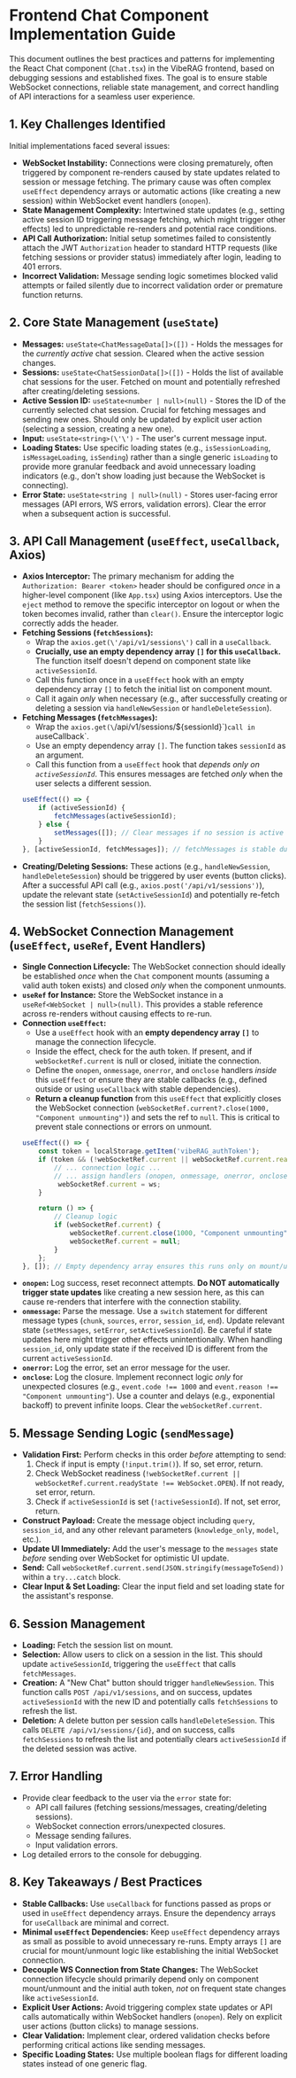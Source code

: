 # Frontend Chat Component Implementation Guide

This document outlines the best practices and patterns for implementing the React Chat component (`Chat.tsx`) in the VibeRAG frontend, based on debugging sessions and established fixes. The goal is to ensure stable WebSocket connections, reliable state management, and correct handling of API interactions for a seamless user experience.

## 1. Key Challenges Identified

Initial implementations faced several issues:

*   **WebSocket Instability:** Connections were closing prematurely, often triggered by component re-renders caused by state updates related to session or message fetching. The primary cause was often complex `useEffect` dependency arrays or automatic actions (like creating a new session) within WebSocket event handlers (`onopen`).
*   **State Management Complexity:** Intertwined state updates (e.g., setting active session ID triggering message fetching, which might trigger other effects) led to unpredictable re-renders and potential race conditions.
*   **API Call Authorization:** Initial setup sometimes failed to consistently attach the JWT `Authorization` header to standard HTTP requests (like fetching sessions or provider status) immediately after login, leading to 401 errors.
*   **Incorrect Validation:** Message sending logic sometimes blocked valid attempts or failed silently due to incorrect validation order or premature function returns.

## 2. Core State Management (`useState`)

*   **Messages:** `useState<ChatMessageData[]>([])` - Holds the messages for the *currently active* chat session. Cleared when the active session changes.
*   **Sessions:** `useState<ChatSessionData[]>([])` - Holds the list of available chat sessions for the user. Fetched on mount and potentially refreshed after creating/deleting sessions.
*   **Active Session ID:** `useState<number | null>(null)` - Stores the ID of the currently selected chat session. Crucial for fetching messages and sending new ones. Should only be updated by explicit user action (selecting a session, creating a new one).
*   **Input:** `useState<string>(\'\')` - The user's current message input.
*   **Loading States:** Use specific loading states (e.g., `isSessionLoading`, `isMessageLoading`, `isSending`) rather than a single generic `isLoading` to provide more granular feedback and avoid unnecessary loading indicators (e.g., don't show loading just because the WebSocket is connecting).
*   **Error State:** `useState<string | null>(null)` - Stores user-facing error messages (API errors, WS errors, validation errors). Clear the error when a subsequent action is successful.

## 3. API Call Management (`useEffect`, `useCallback`, Axios)

*   **Axios Interceptor:** The primary mechanism for adding the `Authorization: Bearer <token>` header should be configured *once* in a higher-level component (like `App.tsx`) using Axios interceptors. Use the `eject` method to remove the specific interceptor on logout or when the token becomes invalid, rather than `clear()`. Ensure the interceptor logic correctly adds the header.
*   **Fetching Sessions (`fetchSessions`):**
    *   Wrap the `axios.get(\'/api/v1/sessions\')` call in a `useCallback`.
    *   **Crucially, use an empty dependency array `[]` for this `useCallback`.** The function itself doesn't depend on component state like `activeSessionId`.
    *   Call this function once in a `useEffect` hook with an empty dependency array `[]` to fetch the initial list on component mount.
    *   Call it again *only* when necessary (e.g., after successfully creating or deleting a session via `handleNewSession` or `handleDeleteSession`).
*   **Fetching Messages (`fetchMessages`):**
    *   Wrap the `axios.get(\`/api/v1/sessions/\${sessionId}\`)` call in a `useCallback`.
    *   Use an empty dependency array `[]`. The function takes `sessionId` as an argument.
    *   Call this function from a `useEffect` hook that *depends only on `activeSessionId`*. This ensures messages are fetched *only* when the user selects a different session.
    ```typescript
    useEffect(() => {
        if (activeSessionId) {
            fetchMessages(activeSessionId);
        } else {
            setMessages([]); // Clear messages if no session is active
        }
    }, [activeSessionId, fetchMessages]); // fetchMessages is stable due to its empty dependency array
    ```
*   **Creating/Deleting Sessions:** These actions (e.g., `handleNewSession`, `handleDeleteSession`) should be triggered by user events (button clicks). After a successful API call (e.g., `axios.post('/api/v1/sessions')`), update the relevant state (`setActiveSessionId`) and potentially re-fetch the session list (`fetchSessions()`).

## 4. WebSocket Connection Management (`useEffect`, `useRef`, Event Handlers)

*   **Single Connection Lifecycle:** The WebSocket connection should ideally be established *once* when the `Chat` component mounts (assuming a valid auth token exists) and closed *only* when the component unmounts.
*   **`useRef` for Instance:** Store the WebSocket instance in a `useRef<WebSocket | null>(null)`. This provides a stable reference across re-renders without causing effects to re-run.
*   **Connection `useEffect`:**
    *   Use a `useEffect` hook with an **empty dependency array `[]`** to manage the connection lifecycle.
    *   Inside the effect, check for the auth token. If present, and if `webSocketRef.current` is null or closed, initiate the connection.
    *   Define the `onopen`, `onmessage`, `onerror`, and `onclose` handlers *inside* this `useEffect` or ensure they are stable callbacks (e.g., defined outside or using `useCallback` with stable dependencies).
    *   **Return a cleanup function** from this `useEffect` that explicitly closes the WebSocket connection (`webSocketRef.current?.close(1000, "Component unmounting")`) and sets the ref to `null`. This is critical to prevent stale connections or errors on unmount.
    ```typescript
    useEffect(() => {
        const token = localStorage.getItem('vibeRAG_authToken');
        if (token && (!webSocketRef.current || webSocketRef.current.readyState === WebSocket.CLOSED)) {
            // ... connection logic ...
            // ... assign handlers (onopen, onmessage, onerror, onclose) ...
             webSocketRef.current = ws;
        }

        return () => {
            // Cleanup logic
            if (webSocketRef.current) {
                webSocketRef.current.close(1000, "Component unmounting");
                webSocketRef.current = null;
            }
        };
    }, []); // Empty dependency array ensures this runs only on mount/unmount
    ```
*   **`onopen`:** Log success, reset reconnect attempts. **Do NOT automatically trigger state updates** like creating a new session here, as this can cause re-renders that interfere with the connection stability.
*   **`onmessage`:** Parse the message. Use a `switch` statement for different message types (`chunk`, `sources`, `error`, `session_id`, `end`). Update relevant state (`setMessages`, `setError`, `setActiveSessionId`). Be careful if state updates here might trigger other effects unintentionally. When handling `session_id`, only update state if the received ID is different from the current `activeSessionId`.
*   **`onerror`:** Log the error, set an error message for the user.
*   **`onclose`:** Log the closure. Implement reconnect logic *only* for unexpected closures (e.g., `event.code !== 1000` and `event.reason !== "Component unmounting"`). Use a counter and delays (e.g., exponential backoff) to prevent infinite loops. Clear the `webSocketRef.current`.

## 5. Message Sending Logic (`sendMessage`)

*   **Validation First:** Perform checks in this order *before* attempting to send:
    1.  Check if input is empty (`!input.trim()`). If so, set error, return.
    2.  Check WebSocket readiness (`!webSocketRef.current || webSocketRef.current.readyState !== WebSocket.OPEN`). If not ready, set error, return.
    3.  Check if `activeSessionId` is set (`!activeSessionId`). If not, set error, return.
*   **Construct Payload:** Create the message object including `query`, `session_id`, and any other relevant parameters (`knowledge_only`, `model`, etc.).
*   **Update UI Immediately:** Add the user's message to the `messages` state *before* sending over WebSocket for optimistic UI update.
*   **Send:** Call `webSocketRef.current.send(JSON.stringify(messageToSend))` within a `try...catch` block.
*   **Clear Input & Set Loading:** Clear the input field and set loading state for the assistant's response.

## 6. Session Management

*   **Loading:** Fetch the session list on mount.
*   **Selection:** Allow users to click on a session in the list. This should update `activeSessionId`, triggering the `useEffect` that calls `fetchMessages`.
*   **Creation:** A "New Chat" button should trigger `handleNewSession`. This function calls `POST /api/v1/sessions`, and on success, updates `activeSessionId` with the new ID and potentially calls `fetchSessions` to refresh the list.
*   **Deletion:** A delete button per session calls `handleDeleteSession`. This calls `DELETE /api/v1/sessions/{id}`, and on success, calls `fetchSessions` to refresh the list and potentially clears `activeSessionId` if the deleted session was active.

## 7. Error Handling

*   Provide clear feedback to the user via the `error` state for:
    *   API call failures (fetching sessions/messages, creating/deleting sessions).
    *   WebSocket connection errors/unexpected closures.
    *   Message sending failures.
    *   Input validation errors.
*   Log detailed errors to the console for debugging.

## 8. Key Takeaways / Best Practices

*   **Stable Callbacks:** Use `useCallback` for functions passed as props or used in `useEffect` dependency arrays. Ensure the dependency arrays for `useCallback` are minimal and correct.
*   **Minimal `useEffect` Dependencies:** Keep `useEffect` dependency arrays as small as possible to avoid unnecessary re-runs. Empty arrays `[]` are crucial for mount/unmount logic like establishing the initial WebSocket connection.
*   **Decouple WS Connection from State Changes:** The WebSocket connection lifecycle should primarily depend only on component mount/unmount and the initial auth token, *not* on frequent state changes like `activeSessionId`.
*   **Explicit User Actions:** Avoid triggering complex state updates or API calls automatically within WebSocket handlers (`onopen`). Rely on explicit user actions (button clicks) to manage sessions.
*   **Clear Validation:** Implement clear, ordered validation checks before performing critical actions like sending messages.
*   **Specific Loading States:** Use multiple boolean flags for different loading states instead of one generic flag. 